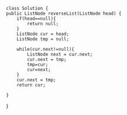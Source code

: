     class Solution {
    public ListNode reverseList(ListNode head) {
        if(head==null){
            return null;
        }
        ListNode cur = head;
        ListNode tmp = null;

        while(cur.next!=null){
            ListNode next = cur.next;
            cur.next = tmp;
            tmp=cur;
            cur=next;
        }
        cur.next = tmp;
        return cur;
        
    }
}
